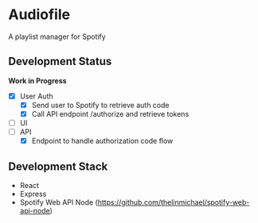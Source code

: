 # Audiofile

A playlist manager for Spotify

## Development Status

**Work in Progress**

- [x] User Auth
  - [x] Send user to Spotify to retrieve auth code
  - [x] Call API endpoint /authorize and retrieve tokens
- [ ] UI
- [ ] API
  - [x] Endpoint to handle authorization code flow

## Development Stack

- React
- Express
- Spotify Web API Node (https://github.com/thelinmichael/spotify-web-api-node)

